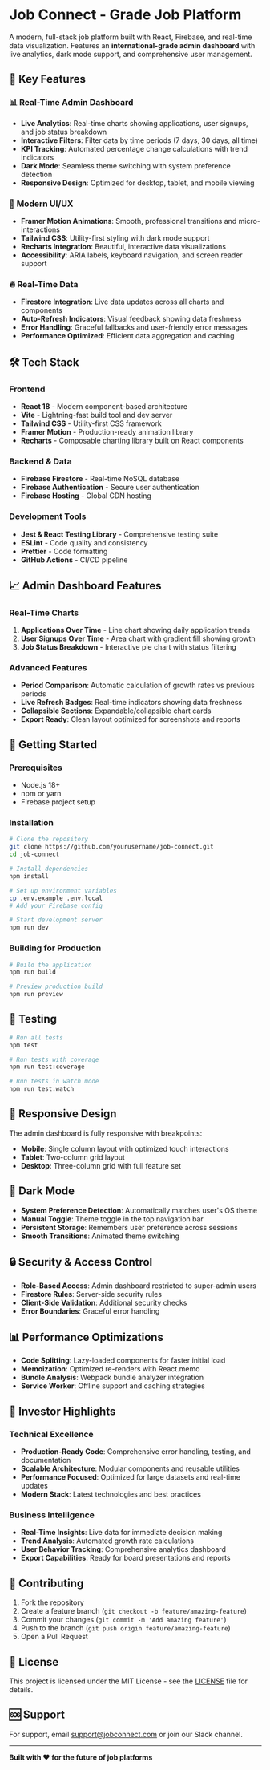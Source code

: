# Job Connect - Grade Job Platform

A modern, full-stack job platform built with React, Firebase, and real-time data visualization. Features an **international-grade admin dashboard** with live analytics, dark mode support, and comprehensive user management.

## 🚀 Key Features

### 📊 **Real-Time Admin Dashboard**
- **Live Analytics**: Real-time charts showing applications, user signups, and job status breakdown
- **Interactive Filters**: Filter data by time periods (7 days, 30 days, all time)
- **KPI Tracking**: Automated percentage change calculations with trend indicators
- **Dark Mode**: Seamless theme switching with system preference detection
- **Responsive Design**: Optimized for desktop, tablet, and mobile viewing

### 🎨 **Modern UI/UX**
- **Framer Motion Animations**: Smooth, professional transitions and micro-interactions
- **Tailwind CSS**: Utility-first styling with dark mode support
- **Recharts Integration**: Beautiful, interactive data visualizations
- **Accessibility**: ARIA labels, keyboard navigation, and screen reader support

### 🔥 **Real-Time Data**
- **Firestore Integration**: Live data updates across all charts and components
- **Auto-Refresh Indicators**: Visual feedback showing data freshness
- **Error Handling**: Graceful fallbacks and user-friendly error messages
- **Performance Optimized**: Efficient data aggregation and caching

## 🛠️ Tech Stack

### Frontend
- **React 18** - Modern component-based architecture
- **Vite** - Lightning-fast build tool and dev server
- **Tailwind CSS** - Utility-first CSS framework
- **Framer Motion** - Production-ready animation library
- **Recharts** - Composable charting library built on React components

### Backend & Data
- **Firebase Firestore** - Real-time NoSQL database
- **Firebase Authentication** - Secure user authentication
- **Firebase Hosting** - Global CDN hosting

### Development Tools
- **Jest & React Testing Library** - Comprehensive testing suite
- **ESLint** - Code quality and consistency
- **Prettier** - Code formatting
- **GitHub Actions** - CI/CD pipeline

## 📈 Admin Dashboard Features

### Real-Time Charts
1. **Applications Over Time** - Line chart showing daily application trends
2. **User Signups Over Time** - Area chart with gradient fill showing growth
3. **Job Status Breakdown** - Interactive pie chart with status filtering

### Advanced Features
- **Period Comparison**: Automatic calculation of growth rates vs previous periods
- **Live Refresh Badges**: Real-time indicators showing data freshness
- **Collapsible Sections**: Expandable/collapsible chart cards
- **Export Ready**: Clean layout optimized for screenshots and reports

## 🚀 Getting Started

### Prerequisites
- Node.js 18+ 
- npm or yarn
- Firebase project setup

### Installation
```bash
# Clone the repository
git clone https://github.com/yourusername/job-connect.git
cd job-connect

# Install dependencies
npm install

# Set up environment variables
cp .env.example .env.local
# Add your Firebase config

# Start development server
npm run dev
```

### Building for Production
```bash
# Build the application
npm run build

# Preview production build
npm run preview
```

## 🧪 Testing

```bash
# Run all tests
npm test

# Run tests with coverage
npm run test:coverage

# Run tests in watch mode
npm run test:watch
```

## 📱 Responsive Design

The admin dashboard is fully responsive with breakpoints:
- **Mobile**: Single column layout with optimized touch interactions
- **Tablet**: Two-column grid layout
- **Desktop**: Three-column grid with full feature set

## 🌙 Dark Mode

- **System Preference Detection**: Automatically matches user's OS theme
- **Manual Toggle**: Theme toggle in the top navigation bar
- **Persistent Storage**: Remembers user preference across sessions
- **Smooth Transitions**: Animated theme switching

## 🔒 Security & Access Control

- **Role-Based Access**: Admin dashboard restricted to super-admin users
- **Firestore Rules**: Server-side security rules
- **Client-Side Validation**: Additional security checks
- **Error Boundaries**: Graceful error handling

## 📊 Performance Optimizations

- **Code Splitting**: Lazy-loaded components for faster initial load
- **Memoization**: Optimized re-renders with React.memo
- **Bundle Analysis**: Webpack bundle analyzer integration
- **Service Worker**: Offline support and caching strategies

## 🎯 Investor Highlights

### Technical Excellence
- **Production-Ready Code**: Comprehensive error handling, testing, and documentation
- **Scalable Architecture**: Modular components and reusable utilities
- **Performance Focused**: Optimized for large datasets and real-time updates
- **Modern Stack**: Latest technologies and best practices

### Business Intelligence
- **Real-Time Insights**: Live data for immediate decision making
- **Trend Analysis**: Automated growth rate calculations
- **User Behavior Tracking**: Comprehensive analytics dashboard
- **Export Capabilities**: Ready for board presentations and reports

## 🤝 Contributing

1. Fork the repository
2. Create a feature branch (`git checkout -b feature/amazing-feature`)
3. Commit your changes (`git commit -m 'Add amazing feature'`)
4. Push to the branch (`git push origin feature/amazing-feature`)
5. Open a Pull Request

## 📄 License

This project is licensed under the MIT License - see the [LICENSE](LICENSE) file for details.

## 🆘 Support

For support, email support@jobconnect.com or join our Slack channel.

---

**Built with ❤️ for the future of job platforms**

